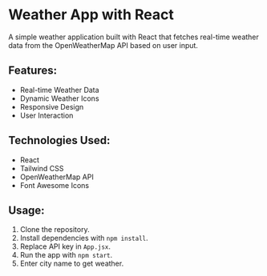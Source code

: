 # Weather App with React

A simple weather application built with React that fetches real-time weather data from the OpenWeatherMap API based on user input.

## Features:
- Real-time Weather Data
- Dynamic Weather Icons
- Responsive Design
- User Interaction

## Technologies Used:
- React
- Tailwind CSS
- OpenWeatherMap API
- Font Awesome Icons

## Usage:
1. Clone the repository.
2. Install dependencies with `npm install`.
3. Replace API key in `App.jsx`.
4. Run the app with `npm start`.
5. Enter city name to get weather.
